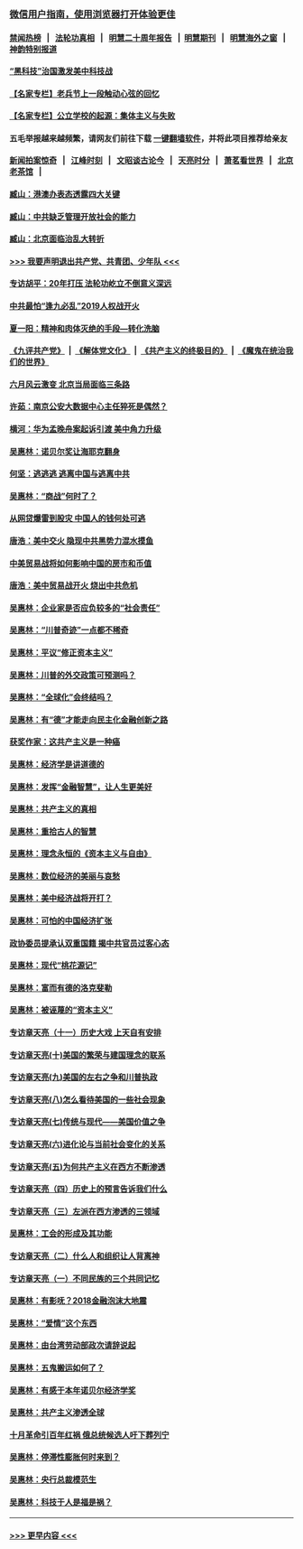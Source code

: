 ### [微信用户指南，使用浏览器打开体验更佳](https://github.com/gfw-breaker/banned-news1/blob/master/indexes/wechat-guide.md?t=0)
#### [禁闻热榜](热点新闻.md?t=0)  &nbsp;&nbsp;|&nbsp;&nbsp; [法轮功真相](https://github.com/gfw-breaker/truth/blob/master/README.md?t=0) &nbsp;&nbsp;|&nbsp;&nbsp; [明慧二十周年报告](https://github.com/gfw-breaker/mh-reports/blob/master/README.md?t=0) &nbsp;&nbsp;|&nbsp;&nbsp;[明慧期刊](https://github.com/gfw-breaker/mh-qikan) &nbsp;&nbsp;|&nbsp;&nbsp; [明慧海外之窗](https://github.com/gfw-breaker/mh-news/blob/master/README.md?t=0) &nbsp;&nbsp;|&nbsp;&nbsp; [神韵特别报道](https://github.com/gfw-breaker/mh-news/blob/master/shenyun.md?t=0)
#### [“黑科技”治国激发美中科技战](../pages/nsc423/n11638056.md?t=02070333) 
#### [【名家专栏】老兵节上一段触动心弦的回忆](../pages/nsc423/n11646016.md?t=02070333) 
#### [【名家专栏】公立学校的起源：集体主义与失败](../pages/nsc423/n11601833.md?t=02070333) 
#### 五毛举报越来越频繁，请网友们前往下载 [一键翻墙软件](https://github.com/gfw-breaker/ssr-accounts)，并将此项目推荐给亲友
#### [新闻拍案惊奇](https://github.com/gfw-breaker/banned-news1/blob/master/pages/link4.md) &nbsp;&nbsp;|&nbsp;&nbsp; [江峰时刻](https://github.com/gfw-breaker/banned-news1/blob/master/pages/link4.md) &nbsp;&nbsp;|&nbsp;&nbsp; [文昭谈古论今](https://github.com/gfw-breaker/banned-news1/blob/master/pages/link4.md) &nbsp;&nbsp;|&nbsp;&nbsp; [天亮时分](https://github.com/gfw-breaker/banned-news1/blob/master/pages/link4.md) &nbsp;&nbsp;|&nbsp;&nbsp; [萧茗看世界](https://github.com/gfw-breaker/banned-news1/blob/master/pages/link4.md) &nbsp;&nbsp;|&nbsp;&nbsp; [北京老茶馆](https://github.com/gfw-breaker/banned-news1/blob/master/pages/link4.md) &nbsp;&nbsp;|&nbsp;&nbsp; 
#### [臧山：港澳办表态透露四大关键](../pages/nsc423/n11421628.md?t=02070333) 
#### [臧山：中共缺乏管理开放社会的能力](../pages/nsc423/n11407457.md?t=02070333) 
#### [臧山：北京面临治乱大转折](../pages/nsc423/n11406895.md?t=02070333) 
#### [>>> 我要声明退出共产党、共青团、少年队 <<<](https://github.com/begood0513/goodnews/blob/master/quit/letter.md) 
#### [专访胡平：20年打压 法轮功屹立不倒意义深远](../pages/nsc423/n11398800.md?t=02070333) 
#### [中共最怕“逢九必乱”2019人权战开火](../pages/nsc423/n11385248.md?t=02070333) 
#### [夏一阳：精神和肉体灭绝的手段—转化洗脑](../pages/nsc423/n11368250.md?t=02070333) 
#### [《九评共产党》](https://github.com/begood0513/9ping.md/blob/master/README.md) &nbsp;|&nbsp; [《解体党文化》](../../../../jtdwh.md/blob/master/README.md)  &nbsp;|&nbsp; [《共产主义的终极目的》](../../../../gczydzjmd.md/blob/master/README.md) &nbsp;|&nbsp; [《魔鬼在统治我们的世界》](../../../../mgztzwmdsj.md/blob/master/README.md) 
#### [六月风云激变 北京当局面临三条路](../pages/nsc423/n11313668.md?t=02070333) 
#### [许茹：南京公安大数据中心主任猝死是偶然？](../pages/nsc423/n11064744.md?t=02070333) 
#### [横河：华为孟晚舟案起诉引渡 美中角力升级](../pages/nsc423/n11027230.md?t=02070333) 
#### [吴惠林：诺贝尔奖让海耶克翻身](../pages/nsc423/n10890049.md?t=02070333) 
#### [何坚：逃逃逃 逃离中国与逃离中共](../pages/nsc423/n10592891.md?t=02070333) 
#### [吴惠林：“商战”何时了？](../pages/nsc423/n10573558.md?t=02070333) 
#### [从网贷爆雷到股灾 中国人的钱何处可逃](../pages/nsc423/n10572800.md?t=02070333) 
#### [唐浩：美中交火 隐现中共黑势力混水摸鱼](../pages/nsc423/n10544040.md?t=02070333) 
#### [中美贸易战将如何影响中国的房市和币值](../pages/nsc423/n10543697.md?t=02070333) 
#### [唐浩：美中贸易战开火 烧出中共危机](../pages/nsc423/n10540126.md?t=02070333) 
#### [吴惠林：企业家是否应负较多的“社会责任”](../pages/nsc423/n10535022.md?t=02070333) 
#### [吴惠林：“川普奇迹”一点都不稀奇](../pages/nsc423/n10512808.md?t=02070333) 
#### [吴惠林：平议“修正资本主义”](../pages/nsc423/n10495724.md?t=02070333) 
#### [吴惠林：川普的外交政策可预测吗？](../pages/nsc423/n10462387.md?t=02070333) 
#### [吴惠林：“全球化”会终结吗？](../pages/nsc423/n10452838.md?t=02070333) 
#### [吴惠林：有“德”才能走向民主化金融创新之路](../pages/nsc423/n10432292.md?t=02070333) 
#### [获奖作家：这共产主义是一种癌](../pages/nsc423/n10431541.md?t=02070333) 
#### [吴惠林：经济学是讲道德的](../pages/nsc423/n10398014.md?t=02070333) 
#### [吴惠林：发挥“金融智慧”，让人生更美好](../pages/nsc423/n10375019.md?t=02070333) 
#### [吴惠林：共产主义的真相](../pages/nsc423/n10351394.md?t=02070333) 
#### [吴惠林：重拾古人的智慧](../pages/nsc423/n10337691.md?t=02070333) 
#### [吴惠林：理念永恒的《资本主义与自由》](../pages/nsc423/n10316274.md?t=02070333) 
#### [吴惠林：数位经济的美丽与哀愁](../pages/nsc423/n10292946.md?t=02070333) 
#### [吴惠林：美中经济战将开打？](../pages/nsc423/n10258825.md?t=02070333) 
#### [吴惠林：可怕的中国经济扩张](../pages/nsc423/n10219147.md?t=02070333) 
#### [政协委员提承认双重国籍 揭中共官员过客心态](../pages/nsc423/n10208809.md?t=02070333) 
#### [吴惠林：现代“桃花源记”](../pages/nsc423/n10185234.md?t=02070333) 
#### [吴惠林：富而有德的洛克斐勒](../pages/nsc423/n10142264.md?t=02070333) 
#### [吴惠林：被诬蔑的“资本主义”](../pages/nsc423/n10124816.md?t=02070333) 
#### [专访章天亮（十一）历史大戏 上天自有安排](../pages/nsc423/n10094905.md?t=02070333) 
#### [专访章天亮(十)美国的繁荣与建国理念的联系](../pages/nsc423/n10094899.md?t=02070333) 
#### [专访章天亮(九)美国的左右之争和川普执政](../pages/nsc423/n10094889.md?t=02070333) 
#### [专访章天亮(八)怎么看待美国的一些社会现象](../pages/nsc423/n10094857.md?t=02070333) 
#### [专访章天亮(七)传统与现代——美国价值之争](../pages/nsc423/n10093140.md?t=02070333) 
#### [专访章天亮(六)进化论与当前社会变化的关系](../pages/nsc423/n10092036.md?t=02070333) 
#### [专访章天亮(五)为何共产主义在西方不断渗透](../pages/nsc423/n10083620.md?t=02070333) 
#### [专访章天亮（四）历史上的预言告诉我们什么](../pages/nsc423/n10083606.md?t=02070333) 
#### [专访章天亮（三）左派在西方渗透的三领域](../pages/nsc423/n10081115.md?t=02070333) 
#### [吴惠林：工会的形成及其功能](../pages/nsc423/n10080633.md?t=02070333) 
#### [专访章天亮（二）什么人和组织让人背离神](../pages/nsc423/n10076637.md?t=02070333) 
#### [专访章天亮（一）不同民族的三个共同记忆](../pages/nsc423/n10074188.md?t=02070333) 
#### [吴惠林：有影呒？2018金融泡沫大地震](../pages/nsc423/n10040534.md?t=02070333) 
#### [吴惠林：“爱情”这个东西](../pages/nsc423/n10019423.md?t=02070333) 
#### [吴惠林：由台湾劳动部政次请辞说起](../pages/nsc423/n9979679.md?t=02070333) 
#### [吴惠林：五鬼搬运如何了？](../pages/nsc423/n9925338.md?t=02070333) 
#### [吴惠林：有感于本年诺贝尔经济学奖](../pages/nsc423/n9871883.md?t=02070333) 
#### [吴惠林：共产主义渗透全球](../pages/nsc423/n9812748.md?t=02070333) 
#### [十月革命引百年红祸 俄总统候选人吁下葬列宁](../pages/nsc423/n9810182.md?t=02070333) 
#### [吴惠林：停滞性膨胀何时来到？](../pages/nsc423/n9764136.md?t=02070333) 
#### [吴惠林：央行总裁模范生](../pages/nsc423/n9728134.md?t=02070333) 
#### [吴惠林：科技于人是福是祸？](../pages/nsc423/n9672982.md?t=02070333) 

----
#### [ >>> 更早内容 <<< ](../indexes/nsc423-earlier.md)
